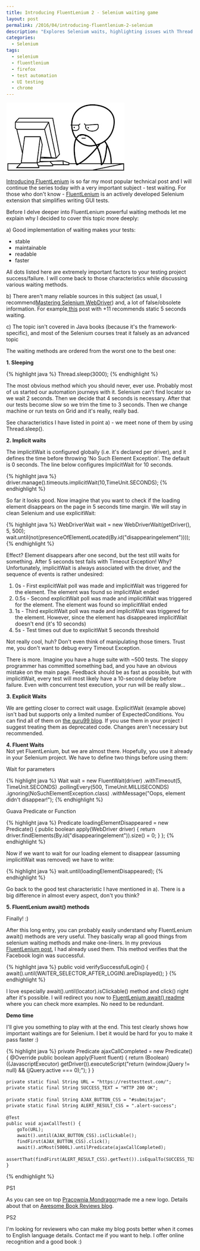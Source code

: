 ```yaml
---
title: Introducing FluentLenium 2 - Selenium waiting game
layout: post
permalink: /2016/04/introducing-fluentlenium-2-selenium
description: "Explores Selenium waits, highlighting issues with Thread.sleep() and implicit waits. Introduces explicit/fluent waits and showcases FluentLenium's concise await() methods for stable, readable, and efficient waits (e.g., AJAX completion)."
categories:
  - Selenium
tags:
  - selenium
  - fluentlenium
  - firefox
  - test automation
  - UI testing
  - chrome 
---
```


<img src="/images/blog/myfacewhilewaitingforittoload_97763284cc024193ded2f45d572c0e98.jpg" loading="lazy" alt="">

[Introducing FluentLenium](https://awesome-testing.com/2016/01/introducing-fluentlenium-1.html) is so far my most popular
technical post and I will continue the series today with a very important subject - test waiting. For those who don't
know - [FluentLenium](https://github.com/FluentLenium/FluentLenium) is an actively developed Selenium extension that
simplifies writing GUI tests.

Before I delve deeper into FluentLenium powerful waiting methods let me explain why I decided to cover this topic more
deeply:

a) Good implementation of waiting makes your tests:

* stable
* maintainable
* readable
* faster

All dots listed here are extremely important factors to your testing project success/failure. I will come back to those
characteristics while discussing various waiting methods.

b) There aren't many reliable sources in this subject (as usual, I
recommend[Mastering Selenium WebDriver](http://www.amazon.com/Mastering-Selenium-WebDriver-Mark-Collin/dp/1784394351))
and, a lot of false/obsolete information. For
example,[this](http://stackoverflow.com/questions/12858972/how-can-i-ask-the-selenium-webdriver-to-wait-for-few-seconds-in-java?rq=1)
post with +11 recommends static 5 seconds waiting.

c) The topic isn't covered in Java books (because it's the framework-specific), and most of the Selenium courses treat
it falsely as an advanced topic

The waiting methods are ordered from the worst one to the best one:

**1\. Sleeping**

{% highlight java %}
Thread.sleep(3000);
{% endhighlight %}

The most obvious method which you should never, ever use. Probably most of us started our automation journeys with it.
Selenium can't find locator so we wait 2 seconds. Then we decide that 4 seconds is necessary. After that our tests
become slow so we trim the time to 3 seconds. Then we change machine or run tests on Grid and it's really, really bad.

See characteristics I have listed in point a) - we meet none of them by using Thread.sleep().

**2\. Implicit waits**

The implicitWait is configured globally (i.e. it's declared per driver), and it defines the time before throwing 'No
Such Element Exception'. The default is 0 seconds. The line below configures ImplicitWait for 10 seconds.

{% highlight java %}
driver.manage().timeouts.implicitWait(10,TimeUnit.SECONDS);
{% endhighlight %}

So far it looks good. Now imagine that you want to check if the loading element disappears on the page in 5 seconds time
margin. We will stay in clean Selenium and use explicitWait:

{% highlight java %}
WebDriverWait wait = new WebDriverWait(getDriver(), 5, 500);
wait.until(not(presenceOfElementLocated(By.id("disappearingelement"))));
{% endhighlight %}

Effect? Element disappears after one second, but the test still waits for something. After 5 seconds test fails with
Timeout Exception! Why? Unfortunately, implicitWait is always associated with the driver, and the sequence of events is
rather undesired:

1. 0s - First explicitWait poll was made and implicitWait was triggered for the element. The element was found so
   implicitWait ended
2. 0.5s - Second explicitWait poll was made and implicitWait was triggered for the element. The element was found so
   implicitWait ended
3. 1s - Third explicitWait poll was made and implicitWait was triggered for the element. However, since the element has
   disappeared implicitWait doesn't end (it's 10 seconds)
4. 5s - Test times out due to explicitWait 5 seconds threshold

Not really cool, huh? Don't even think of manipulating those timers. Trust me, you don't want to debug every Timeout
Exception.

There is more. Imagine you have a huge suite with ~500 tests. The sloppy programmer has committed something bad, and you
have an obvious mistake on the main page. Feedback should be as fast as possible, but with implicitWait, every test will
most likely have a 10-second delay before failure. Even with concurrent test execution, your run will be really slow...

**3\. Explicit Waits**

We are getting closer to correct wait usage. ExplicitWait (example above) isn't bad but supports only a limited number
of ExpectedConditions. You can find all of them
on [the guru99 blog](http://www.guru99.com/implicit-explicit-waits-selenium.html). If you use them in your project I
suggest treating them as deprecated code. Changes aren't necessary but recommended.

**4\. Fluent Waits**  
Not yet FluentLenium, but we are almost there. Hopefully, you use it already in your Selenium project. We have to define
two things before using them:

Wait for parameters

{% highlight java %}
Wait<WebDriver> wait = new FluentWait<WebDriver>(driver)
        .withTimeout(5, TimeUnit.SECONDS)
        .pollingEvery(500, TimeUnit.MILLISECONDS)
        .ignoring(NoSuchElementException.class)
        .withMessage("Oops, element didn't disappear!");
{% endhighlight %}

Guava Predicate or Function

{% highlight java %}
Predicate<WebDriver> loadingElementDisappeared = new Predicate<WebDriver>() {
    public boolean apply(WebDriver driver) {
        return driver.findElements(By.id("disappearingelement")).size() = 0;
    }
};
{% endhighlight %}

Now if we want to wait for our loading element to disappear (assuming implicitWait was removed) we have to write:

{% highlight java %}
wait.until(loadingElementDisappeared);
{% endhighlight %}

Go back to the good test characteristic I have mentioned in a). There is a big difference in almost every aspect, don't
you think?

**5\. FluentLenium await() methods**  

Finally! :)

After this long entry, you can probably easily understand why FluentLenium await() methods are very useful. They
basically wrap all good things from selenium waiting methods and make one-liners. In my
previous [FluentLenium post](https://awesome-testing.com/2016/01/introducing-fluentlenium-1.html), I had already used
them. This method verifies that the Facebook login was successful.

{% highlight java %}
    public void verifySuccessfulLogin() {
        await().until(WAITER_SELECTOR_AFTER_LOGIN).areDisplayed();
    }
{% endhighlight %}

I love especially await().until(locator).isClickable() method and click() right after it's possible. I will redirect you
now to [FluentLenium await() readme](https://github.com/FluentLenium/FluentLenium#wait-for-an-ajax-call) where you can
check more examples. No need to be redundant.

**Demo time**

I'll give you something to play with at the end. This test clearly shows how important waitings are for Selenium. I bet
it would be hard for you to make it pass faster :)

{% highlight java %}
   private Predicate<Fluent> ajaxCallCompleted = new Predicate<Fluent>() {
        @Override
        public boolean apply(Fluent fluent) {
            return (Boolean) ((JavascriptExecutor) getDriver()).executeScript("return (window.jQuery != null) && (jQuery.active === 0);");
        }
    }
    
    private static final String URL = "https://resttesttest.com/";
    private static final String SUCCESS_TEXT = "HTTP 200 OK";
    
    private static final String AJAX_BUTTON_CSS = "#submitajax";
    private static final String ALERT_RESULT_CSS = ".alert-success";
    
    @Test
    public void ajaxCallTest() {
        goTo(URL);
        await().until(AJAX_BUTTON_CSS).isClickable();
        findFirst(AJAX_BUTTON_CSS).click();
        await().atMost(5000L).untilPredicate(ajaxCallCompleted);
        assertThat(findFirst(ALERT_RESULT_CSS).getText()).isEqualTo(SUCCESS_TEXT);
    }
{% endhighlight %}

PS1

As you can see on top [Pracownia Mondragor](https://pracowniamandragor.wordpress.com/)made me a new logo. Details about
that on [Awesome Book Reviews blog](http://awesome-bookreviews.blogspot.com/2016/03/blog-update-awesome-logo.html).

PS2

I'm looking for reviewers who can make my blog posts better when it comes to English language details. Contact me if you
want to help. I offer online recognition and a good book :)
